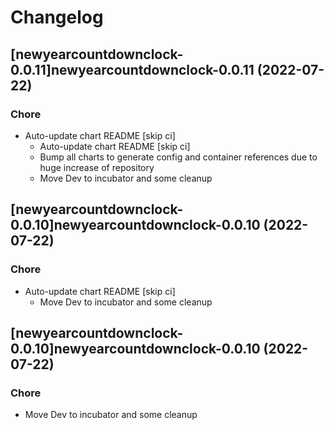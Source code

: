 # Changelog



## [newyearcountdownclock-0.0.11]newyearcountdownclock-0.0.11 (2022-07-22)

### Chore

- Auto-update chart README [skip ci]
  - Auto-update chart README [skip ci]
  - Bump all charts to generate config and container references due to huge increase of repository
  - Move Dev to incubator and some cleanup




## [newyearcountdownclock-0.0.10]newyearcountdownclock-0.0.10 (2022-07-22)

### Chore

- Auto-update chart README [skip ci]
  - Move Dev to incubator and some cleanup




## [newyearcountdownclock-0.0.10]newyearcountdownclock-0.0.10 (2022-07-22)

### Chore

- Move Dev to incubator and some cleanup
